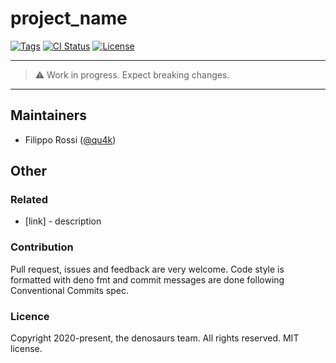 # project_name

[![Tags](https://img.shields.io/github/release/denosaurs/project_name)](https://github.com/denosaurs/project_name/releases)
[![CI Status](https://img.shields.io/github/workflow/status/denosaurs/project_name/check)](https://github.com/denosaurs/project_name/actions)
[![License](https://img.shields.io/github/license/denosaurs/project_name)](https://github.com/denosaurs/project_name/blob/master/LICENSE)

---

> ⚠️ Work in progress. Expect breaking changes.

---

## Maintainers

- Filippo Rossi ([@qu4k](https://github.com/qu4k))

## Other

### Related

- [link] - description

### Contribution

Pull request, issues and feedback are very welcome. Code style is formatted with deno fmt and commit messages are done following Conventional Commits spec.

### Licence

Copyright 2020-present, the denosaurs team. All rights reserved. MIT license.
